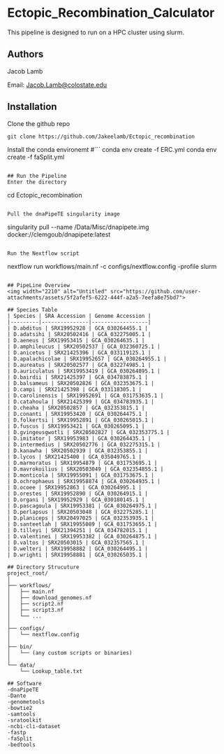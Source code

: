 # Ectopic_Recombination_Calculator
This pipeline is designed to run on a HPC cluster using slurm. 

## Authors 
Jacob Lamb

Email: Jacob.Lamb@colostate.edu
## Installation
Clone the github repo
```
git clone https://github.com/Jakeelamb/Ectopic_recombination
```
Install the conda environemt
#```
conda env create -f ERC.yml
conda env create -f faSplit.yml
```

## Run the Pipeline
Enter the directory

```
cd Ectopic_recombination
```

Pull the dnaPipeTE singularity image

```
singularity pull --name /Data/Misc/dnapipete.img docker://clemgoub/dnapipete:latest
```

Run the Nextflow script
```
nextflow run workflows/main.nf -c configs/nextflow.config -profile slurm 
```

## PipeLine Overview
<img width="2210" alt="Untitled" src="https://github.com/user-attachments/assets/5f2afef5-6222-444f-a2a5-7eefa8e75bd7">

## Species Table
| Species | SRA Accession | Genome Accession |
|---------|---------------|------------------|
| D.abditus | SRX19952928 | GCA_030264455.1 |
| D.adatsihi | SRX20502416 | GCA_032275005.1 |
| D.aeneus | SRX19953415 | GCA_030264635.1 |
| D.amphileucus | SRX20502537 | GCA_032360725.1 |
| D.anicetus | SRX21425396 | GCA_033119125.1 |
| D.apalachicolae | SRX19952657 | GCA_030264955.1 |
| D.aureatus | SRX20502577 | GCA_032274985.1 |
| D.auriculatus | SRX19953419 | GCA_030264895.1 |
| D.bairdii | SRX21425397 | GCA_034783875.1 |
| D.balsameus | SRX20502826 | GCA_032353675.1 |
| D.campi | SRX21425398 | GCA_033118305.1 |
| D.carolinensis | SRX19952691 | GCA_031753635.1 |
| D.catahoula | SRX21425399 | GCA_034783935.1 |
| D.cheaha | SRX20502857 | GCA_032353815.1 |
| D.conanti | SRX19953420 | GCA_030264475.1 |
| D.folkertsi | SRX19952891 | GCA_030265015.1 |
| D.fuscus | SRX19953421 | GCA_030265095.1 |
| D.gvingeusgwotli | SRX20502827 | GCA_032353775.1 |
| D.imitator | SRX19953983 | GCA_030264435.1 |
| D.intermedius | SRX20502776 | GCA_032275315.1 |
| D.kanawha | SRX20502939 | GCA_032353855.1 |
| D.lycos | SRX21425400 | GCA_035049765.1 |
| D.marmoratus | SRX19954879 | GCA_031753695.1 |
| D.mavrokoilius | SRX20503049 | GCA_032354855.1 |
| D.monticola | SRX19955091 | GCA_031753675.1 |
| D.ochrophaeus | SRX19958874 | GCA_030264935.1 |
| D.ocoee | SRX19952863 | GCA_030264995.1 |
| D.orestes | SRX19952890 | GCA_030264915.1 |
| D.organi | SRX19952929 | GCA_030180145.1 |
| D.pascagoula | SRX19953381 | GCA_030264975.1 |
| D.perlapsus | SRX20503048 | GCA_032275285.1 |
| D.planiceps | SRX20497025 | GCA_032353935.1 |
| D.santeetlah | SRX19955089 | GCA_031753655.1 |
| D.tilleyi | SRX21394251 | GCA_034782015.1 |
| D.valentinei | SRX19953382 | GCA_030264875.1 |
| D.valtos | SRX20503015 | GCA_032357565.1 |
| D.welteri | SRX19958882 | GCA_030264495.1 |
| D.wrighti | SRX19958881 | GCA_030265035.1 |

## Directory Strucuture
project_root/
│
├── workflows/
│   ├── main.nf
│   ├── download_genomes.nf
│   ├── script2.nf
│   ├── script3.nf
│   └── ...
│
├── configs/
│   └── nextflow.config
│
├── bin/
│   └── (any custom scripts or binaries)
│
└── data/
    └── Lookup_table.txt

## Software
-dnaPipeTE
-Dante
-genometools
-bowtie2
-samtools
-sratoolkit
-ncbi-cli-dataset
-fastp
-faSplit
-bedtools
